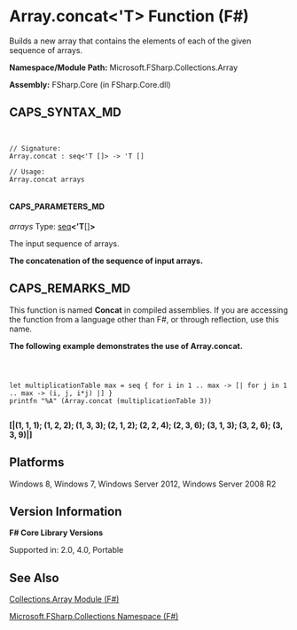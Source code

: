 # Array.concat<'T> Function (F#)

Builds a new array that contains the elements of each of the given sequence of arrays.

**Namespace/Module Path:** Microsoft.FSharp.Collections.Array

**Assembly:** FSharp.Core (in FSharp.Core.dll)


## CAPS_SYNTAX_MD



```


// Signature:
Array.concat : seq<'T []> -> 'T []

// Usage:
Array.concat arrays


```



#### CAPS_PARAMETERS_MD
*arrays*
Type: [seq](http://msdn.microsoft.com/en-us/library/2f0c87c6-8a0d-4d33-92a6-10d1d037ce75)**&lt;'T**[[]](http://msdn.microsoft.com/en-us/library/def20292-9aae-4596-9275-b94e594f8493)**&gt;**


The input sequence of arrays.



**The concatenation of the sequence of input arrays.**
## CAPS_REMARKS_MD
This function is named **Concat** in compiled assemblies. If you are accessing the function from a language other than F#, or through reflection, use this name.

**The following example demonstrates the use of Array.concat.**


```



let multiplicationTable max = seq { for i in 1 .. max -> [| for j in 1 .. max -> (i, j, i*j) |] }
printfn "%A" (Array.concat (multiplicationTable 3))


```



**[|(1, 1, 1); (1, 2, 2); (1, 3, 3); (2, 1, 2); (2, 2, 4); (2, 3, 6);**
**(3, 1, 3); (3, 2, 6); (3, 3, 9)|]**
## Platforms
Windows 8, Windows 7, Windows Server 2012, Windows Server 2008 R2


## Version Information
**F# Core Library Versions**

Supported in: 2.0, 4.0, Portable




## See Also
[Collections.Array Module &#40;F&#35;&#41;](Collections.Array+Module+%28F%23%29.md)

[Microsoft.FSharp.Collections Namespace &#40;F&#35;&#41;](Microsoft.FSharp.Collections+Namespace+%28F%23%29.md)


